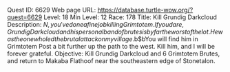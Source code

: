 Quest ID: 6629
Web page URL: https://database.turtle-wow.org/?quest=6629
Level: 18
Min Level: 12
Race: 178
Title: Kill Grundig Darkcloud
Description: $N, you've done a fine job killing Grimtotem. If you dare, Grundig Darkcloud and his personal band of brutes is by far the worst of the lot. He was the one who led the brutal attack on my village.$b$bYou will find him in Grimtotem Post a bit further up the path to the west. Kill him, and I will be forever grateful.
Objective: Kill Grundig Darkcloud and 6 Grimtotem Brutes, and return to Makaba Flathoof near the southeastern edge of Stonetalon.
